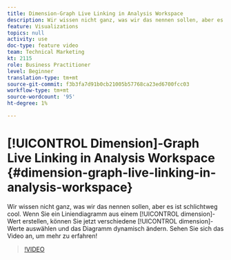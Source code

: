 ```yaml
---
title: Dimension-Graph Live Linking in Analysis Workspace
description: Wir wissen nicht ganz, was wir das nennen sollen, aber es ist schlichtweg cool. Wenn Sie ein Liniendiagramm aus einem Dimensionswert erstellen, können Sie jetzt verschiedene Dimensionswerte auswählen und das Diagramm dynamisch ändern. Sehen Sie sich das Video an, um mehr zu erfahren!
feature: Visualizations
topics: null
activity: use
doc-type: feature video
team: Technical Marketing
kt: 2115
role: Business Practitioner
level: Beginner
translation-type: tm+mt
source-git-commit: f3b3fa7d91b0cb21005b57768ca23ed6700fcc03
workflow-type: tm+mt
source-wordcount: '95'
ht-degree: 1%

---
```



# [!UICONTROL Dimension]-Graph Live Linking in Analysis Workspace  {#dimension-graph-live-linking-in-analysis-workspace}

Wir wissen nicht ganz, was wir das nennen sollen, aber es ist schlichtweg cool. Wenn Sie ein Liniendiagramm aus einem [!UICONTROL dimension]-Wert erstellen, können Sie jetzt verschiedene [!UICONTROL dimension]-Werte auswählen und das Diagramm dynamisch ändern. Sehen Sie sich das Video an, um mehr zu erfahren!

>[!VIDEO](https://video.tv.adobe.com/v/23991/?quality=12)
